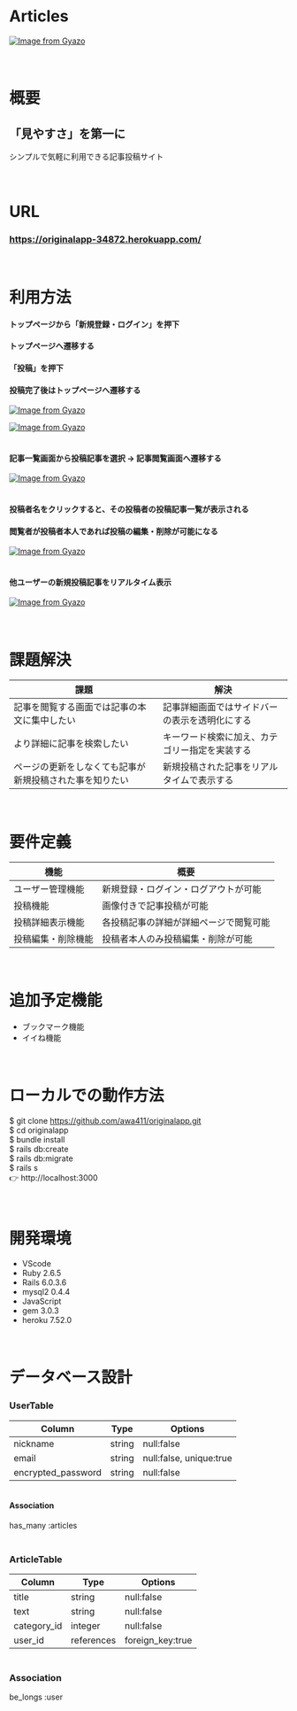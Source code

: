 # Articles

[![Image from Gyazo](https://i.gyazo.com/abb697c6f6f32c6334bbb4d493e339c8.jpg)](https://gyazo.com/abb697c6f6f32c6334bbb4d493e339c8)


# <br>概要

## 「見やすさ」を第一に

シンプルで気軽に利用できる記事投稿サイト

# <br>URL
### https://originalapp-34872.herokuapp.com/

# <br>利用方法

#### トップページから「新規登録・ログイン」を押下
#### トップページへ遷移する
#### 「投稿」を押下
#### 投稿完了後はトップページへ遷移する

[![Image from Gyazo](https://i.gyazo.com/dbb17a35a9f181cf39258d0d0ec0ea96.gif)](https://gyazo.com/dbb17a35a9f181cf39258d0d0ec0ea96)

[![Image from Gyazo](https://i.gyazo.com/a2bef87ba988369f3eaf964ac55723a2.gif)](https://gyazo.com/a2bef87ba988369f3eaf964ac55723a2)

#### <br>記事一覧画面から投稿記事を選択 → 記事閲覧画面へ遷移する

[![Image from Gyazo](https://i.gyazo.com/9d2ff9bd015092aac158b04b1f7974de.gif)](https://gyazo.com/9d2ff9bd015092aac158b04b1f7974de)

#### <br>投稿者名をクリックすると、その投稿者の投稿記事一覧が表示される
#### 閲覧者が投稿者本人であれば投稿の編集・削除が可能になる

[![Image from Gyazo](https://i.gyazo.com/ea86d1c1e3c400bd1c6c7af1fa6ad2af.gif)](https://gyazo.com/ea86d1c1e3c400bd1c6c7af1fa6ad2af)
  
#### <br>他ユーザーの新規投稿記事をリアルタイム表示

[![Image from Gyazo](https://i.gyazo.com/973f6e01b4c259f5e82f97098e0d22b4.gif)](https://gyazo.com/973f6e01b4c259f5e82f97098e0d22b4)


# <br>課題解決
| 課題                                                        | 解決                                         |
| ------------------------------------------------------------------------------- | ------------------------------------------------- |
| 記事を閲覧する画面では記事の本文に集中したい    | 記事詳細画面ではサイドバーの表示を透明化にする |
| より詳細に記事を検索したい                   | キーワード検索に加え、カテゴリー指定を実装する |
| ページの更新をしなくても記事が新規投稿された事を知りたい | 新規投稿された記事をリアルタイムで表示する |   


# <br>要件定義
| 機能           | 概要             |
| -------------- | -----------------|
| ユーザー管理機能　| 新規登録・ログイン・ログアウトが可能  |
| 投稿機能 | 画像付きで記事投稿が可能 |
| 投稿詳細表示機能 | 各投稿記事の詳細が詳細ページで閲覧可能 |
| 投稿編集・削除機能 | 投稿者本人のみ投稿編集・削除が可能 |


# <br>追加予定機能

- ブックマーク機能
- イイね機能

# <br>ローカルでの動作方法

$ git clone https://github.com/awa411/originalapp.git
</br>
$ cd originalapp
</br>
$ bundle install
</br>
$ rails db:create
</br>
$ rails db:migrate
</br>
$ rails s
</br>
👉 http://localhost:3000

# <br>開発環境

- VScode
- Ruby 2.6.5
- Rails 6.0.3.6
- mysql2 0.4.4
- JavaScript
- gem 3.0.3
- heroku 7.52.0

# <br>データベース設計
### UserTable
| Column                  | Type    | Options                   |
| ----------------------- | ------- | ------------------------- |
| nickname                | string  | null:false                |
| email                   | string  | null:false, unique:true   |
| encrypted_password      | string  | null:false                |

#### <br>Association
has_many :articles


### <br>ArticleTable
| Column                  | Type      | Options                   |
| ----------------------- | --------- | ------------------------- |
| title                   | string    | null:false                |
| text                    | string    | null:false                |
| category_id             | integer   | null:false                |
| user_id                 | references| foreign_key:true          |

### <br>Association
be_longs :user
